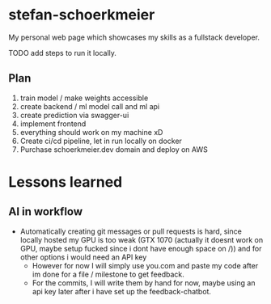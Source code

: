# stefan-schoerkmeier
My personal web page which showcases my skills as a fullstack developer. 

TODO add steps to run it locally. 

## Plan
1. train model / make weights accessible
2. create backend / ml model call and ml api
3. create prediction via swagger-ui
4. implement frontend
5. everything should work on my machine xD
6. Create ci/cd pipeline, let in run locally on docker
7. Purchase schoerkmeier.dev domain and deploy on AWS


# Lessons learned
## AI in workflow
- Automatically creating git messages or pull requests is hard, since locally hosted my GPU is too weak (GTX 1070 (actually it doesnt work on GPU, maybe setup fucked since i dont have enough space on /)) and for other options i would need an API key
  - However for now I will simply use you.com and paste my code after im done for a file / milestone to get feedback.
  - For the commits, I will write them by hand for now, maybe using an api key later after i have set up the feedback-chatbot.